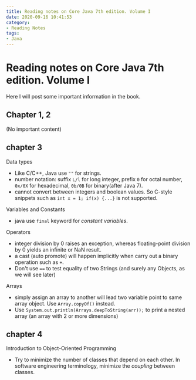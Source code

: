 ```yaml
---
title: Reading notes on Core Java 7th edition. Volume I
date: 2020-09-16 10:41:53
category: 
- Reading Notes
tags:
- Java
---
```

# Reading notes on Core Java 7th edition. Volume I

Here I will post some important information in the book.   

## Chapter 1, 2
(No important content)  

## chapter 3
Data types
- Like C/C++, Java use `""` for strings.  
- number notation: suffix `L/l` for long integer, prefix `0` for octal number, `0x/0X` for hexadecimal, `0b/0B` for binary(after Java 7).
- cannot convert between integers and boolean values. So C-style snippets such as `int x = 1; if(x) {...}` is not supported.

Variables and Constants
- java use `final` keyword for *constant variables*.

Operators
- integer division by 0 raises an exception, whereas floating-point division by 0 yields an infinite or NaN result.
- a cast (auto promote) will happen implicitly when carry out a binary operation such as `+`.
- Don't use `==` to test equality of two Strings (and surely any Objects, as we will see later)

Arrays
- simply assign an array to another will lead two variable point to same array object. Use `Array.copyOf()` instead.
- Use `System.out.println(Arrays.deepToString(arr));` to print a nested array (an array with 2 or more dimensions)

## chapter 4
Introduction to Object-Oriented Programming
- Try to minimize the number of classes that depend on each other. In software engineering terminology, minimize the *coupling* between classes.
